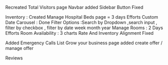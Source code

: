 Recreated Total Visitors page
Navbar added
Sidebar Button Fixed

Inventory : Created Manage Hospital Beds page = 3 days Efforts
Custom Date Carousel : Done
Filter Options :Search by Dropdown ,search input , filter by checkbox , filter by date week month year
Manage Rooms : 2 Days Efforts
Room Availability : 3 charts
Rate And Inventory Alignment Fixed

Added Emergency Calls List
Grow your business page added
create offer / manage offer

Reviews
